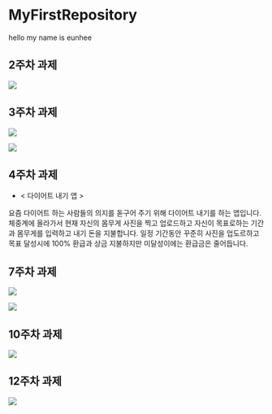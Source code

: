 # MyFirstRepository

hello my name is eunhee

## 2주차 과제
<img width="" height="" src="./png/2주차 과제.png"></img>

## 3주차 과제
<img width="" height="" src="./png/3주차 과제.PNG"></img>

<img width="" height="" src="./png/3주차 과제 -1.PNG"></img>

## 4주차 과제

- < 다이어트 내기 앱 >

요즘 다이어트 하는 사람들의 의지를 돋구어 주기 위해 다이어트 내기를 하는 앱입니다.
체중계에 올라가서 현재 자신의 몸무게 사진을 찍고 업로드하고 자신이 목표로하는 기간과 몸무게를 입력하고 내기 돈을 지불합니다.
일정 기간동안 꾸준히 사진을 업도르하고 목표 달성시에 100% 환급과 상금 지불하지만 미달성이에는 환급금은 줄어듭니다.


## 7주차 과제
<img width="" height="" src="./png/7주차 과제.PNG"></img>

<img width="" height="" src="./png/7주차 과제 -1.PNG"></img>


## 10주차 과제
<img width="" height="" src="./png/10주차 과제.PNG"></img>


## 12주차 과제
<img width="" height="" src="./png/12주차 과제.PNG"></img>
